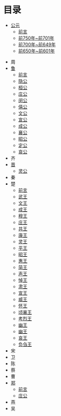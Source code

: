 # 目录

* [公元](公元/前言.md)
	* [前言](公元/前言.md)
	* [前750年~前701年](前750年~前701年.md)
	* [前700年~前649年](前700年~前649年.md)
	* [前650年~前601年](前650年~前601年.md)
- 周
- [鲁](鲁/前言.md)
	- [前言](鲁/前言.md)
	- [隐公](鲁/隐公.md)
	- [桓公](鲁/桓公.md)
	- [庄公](鲁/庄公.md)
	- [闵公](鲁/闵公.md)
	- [僖公](鲁/僖公.md)
	- [文公](鲁/文公.md)
	- [宣公](鲁/宣公.md)
	- [成公](鲁/成公.md)
	- [襄公](鲁/襄公.md)
	- [昭公](鲁/昭公.md)
	- [定公](鲁/定公.md)
	- [哀公](鲁/哀公.md)
- 齐
- [晋](晋/前言.md)
	- [灵公](晋/灵公.md)
- 秦
- 楚
	- [前言](楚/前言.md)
	- [武王](楚/武王.md)
	- [文王](楚/文王.md)
	- [成王](楚/成王.md)
	- [穆王](楚/穆王.md)
	- [庄王](楚/庄王.md)
	- [共王](楚/共王.md)
	- [康王](楚/康王.md)
	- [灵王](楚/灵王.md)
	- [平王](楚/平王.md)
	- [昭王](楚/昭王.md)
	- [惠王](楚/惠王.md)
	- [简王](楚/简王.md)
	- [声王](楚/声王.md)
	- [悼王](楚/悼王.md)
	- [肃王](楚/肃王.md)
	- [宣王](楚/宣王.md)
	- [威王](楚/威王.md)
	- [怀王](楚/怀王.md)
	- [顷襄王](楚/顷襄王.md)
	- [考烈王](楚/考烈王.md)
	- [幽王](楚/幽王.md)
	- [幽王](楚/幽王.md)
	- [哀王](楚/哀王.md)
	- [负刍王](楚/负刍王.md)
- 宋
- 卫
- 陈
- 蔡
- 曹
- [郑](郑/前言.md)
	- [前言](郑/前言.md)
	- [庄公](郑/庄公.md)
- 燕
- 吴